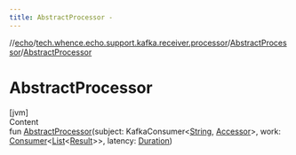 ```yaml
---
title: AbstractProcessor -
---
```

//[echo](../../index.md)/[tech.whence.echo.support.kafka.receiver.processor](../index.md)/[AbstractProcessor](index.md)/[AbstractProcessor](-abstract-processor.md)



# AbstractProcessor  
[jvm]  
Content  
fun [AbstractProcessor](-abstract-processor.md)(subject: KafkaConsumer<[String](https://kotlinlang.org/api/latest/jvm/stdlib/kotlin/-string/index.html), [Accessor](../../tech.whence.echo.container.accessor/-accessor/index.md)>, work: [Consumer](../../tech.whence.echo.function/-consumer/index.md)<[List](https://kotlinlang.org/api/latest/jvm/stdlib/kotlin.collections/-list/index.html)<[Result](../../tech.whence.echo.support.kafka.receiver/-result/index.md)>>, latency: [Duration](https://docs.oracle.com/javase/8/docs/api/java/time/Duration.html))  



